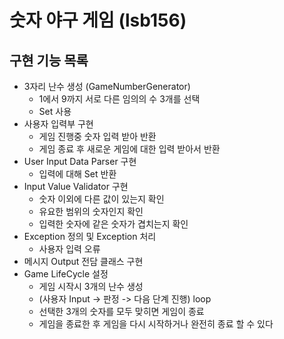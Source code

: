 # 숫자 야구 게임 (lsb156)
## 구현 기능 목록
- 3자리 난수 생성 (GameNumberGenerator)
  - 1에서 9까지 서로 다른 임의의 수 3개를 선택
  - Set 사용
- 사용자 입력부 구현
  - 게임 진행중 숫자 입력 받아 반환
  - 게임 종료 후 새로운 게임에 대한 입력 받아서 반환
- User Input Data Parser 구현
  - 입력에 대해 Set 반환
- Input Value Validator 구현
  - 숫자 이외에 다른 값이 있는지 확인
  - 유요한 범위의 숫자인지 확인
  - 입력한 숫자에 같은 숫자가 겹치는지 확인
- Exception 정의 및 Exception 처리
  - 사용자 입력 오류
- 메시지 Output 전담 클래스 구현
- Game LifeCycle 설정
  - 게임 시작시 3개의 난수 생성
  - (사용자 Input -> 판정 -> 다음 단계 진행) loop
  - 선택한 3개의 숫자를 모두 맞히면 게임이 종료
  - 게임을 종료한 후 게임을 다시 시작하거나 완전히 종료 할 수 있다
